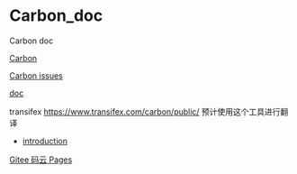 # Carbon_doc
Carbon doc

[Carbon](https://github.com/briannesbitt/Carbon) 

[Carbon issues](https://github.com/briannesbitt/Carbon/issues/1919)

[doc](https://carbon.nesbot.com/docs/)

transifex https://www.transifex.com/carbon/public/ 预计使用这个工具进行翻译

- [introduction](zh_CN/introduction.md)

[Gitee 码云 Pages](https://dongasai.gitee.io/carbon_doc/#/)


